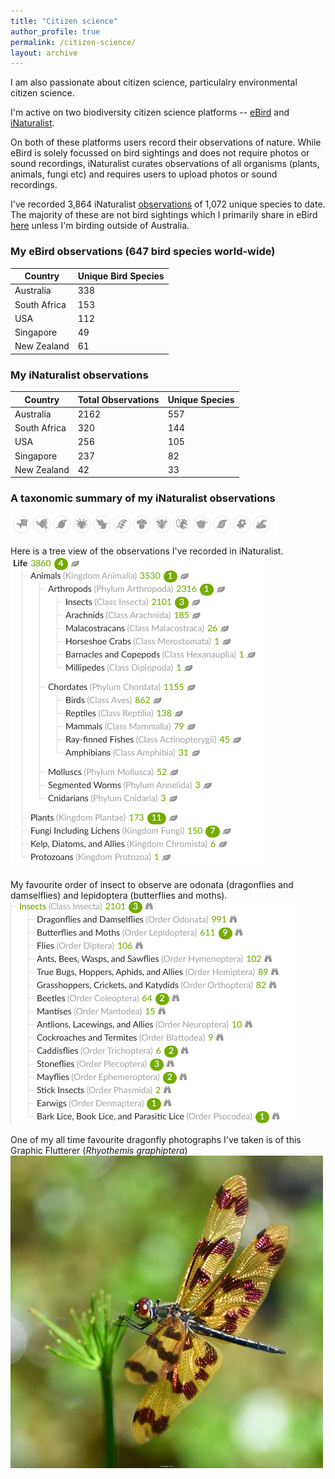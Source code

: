 ```yaml
---
title: "Citizen science"
author_profile: true
permalink: /citizen-science/
layout: archive
---
```


I am also passionate about citizen science, particulalry environmental citizen science. 

I'm active on two biodiversity citizen science platforms -- [eBird](https://ebird.org/) and [iNaturalist](https://www.inaturalist.org). 

On both of these platforms users record their observations of nature. While eBird is solely focussed on bird sightings and does not require photos or sound recordings, iNaturalist curates observations of all organisms (plants, animals, fungi etc) and requires users to upload photos or sound recordings.

I've recorded 3,864 iNaturalist [observations](https://www.inaturalist.org/people/2702800) of 1,072 unique species to date. The majority of these are not bird sightings which I primarily share in eBird [here]( https://ebird.org/profile/MTQzNjM0OA) unless I'm birding outside of Australia.

### My eBird observations (647 bird species world-wide)

| Country         | Unique Bird Species     |
|-----------------|-------------------------|
| Australia       | 338                     |
| South Africa    | 153                     |
| USA             | 112                     |
| Singapore       | 49                      |          
| New Zealand     | 61                      |

### My iNaturalist observations

| Country         | Total Observations | Unique Species|
|-----------------|--------------------|---------------|
| Australia       | 2162               | 557           |
| South Africa    | 320                | 144           |
| USA             | 256                | 105           |
| Singapore       | 237                | 82            |            
| New Zealand     | 42                 | 33            |

### A taxonomic summary of my iNaturalist observations
![Life List images](/images/LifeList_iNaturalist.png)

Here is a tree view of the observations I've recorded in iNaturalist.
![Tree view of my life list](/images/TreeViewLifeList_iNaturalist.png)

My favourite order of insect to observe are odonata (dragonflies and damselflies) and lepidoptera (butterflies and moths).
![Insects](/images/Insects.png)

One of my all time favourite dragonfly photographs I've taken is of this Graphic Flutterer (*Rhyothemis graphiptera*)
![Dragonfly](/images/dragonfly.jpeg)
